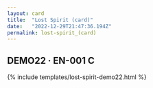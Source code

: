 ```yaml
---
layout: card
title:  "Lost Spirit (card)"
date:   "2022-12-29T21:47:36.194Z"
permalink: lost-spirit_(card)
---
```


## DEMO22 &middot; EN-001 C

{% include templates/lost-spirit-demo22.html %}
